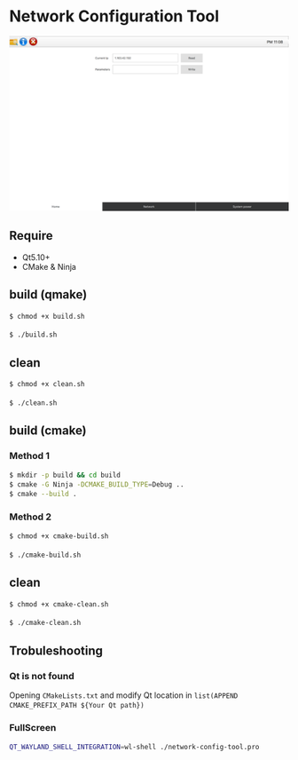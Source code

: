 # Network Configuration Tool

![](images/tool.png)

## Require

- Qt5.10+
- CMake & Ninja

## build (qmake)

```bash
$ chmod +x build.sh

$ ./build.sh
```

## clean

```bash
$ chmod +x clean.sh

$ ./clean.sh
```

## build (cmake)

### Method 1

```bash
$ mkdir -p build && cd build
$ cmake -G Ninja -DCMAKE_BUILD_TYPE=Debug ..
$ cmake --build .
```

### Method 2

```bash
$ chmod +x cmake-build.sh

$ ./cmake-build.sh
```

## clean

```bash
$ chmod +x cmake-clean.sh

$ ./cmake-clean.sh
```

## Trobuleshooting

### Qt is not found

Opening ```CMakeLists.txt``` and modify Qt location in ```list(APPEND CMAKE_PREFIX_PATH ${Your Qt path})```

### FullScreen

```bash
QT_WAYLAND_SHELL_INTEGRATION=wl-shell ./network-config-tool.pro
```
